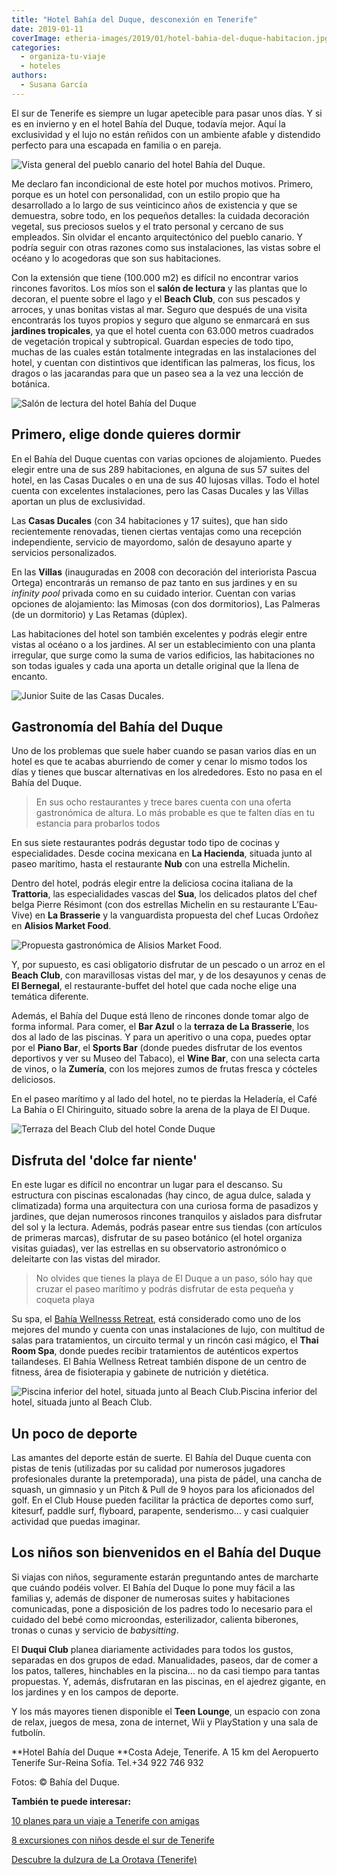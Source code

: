 ```yaml
---
title: "Hotel Bahía del Duque, desconexión en Tenerife"
date: 2019-01-11
coverImage: etheria-images/2019/01/hotel-bahia-del-duque-habitacion.jpg
categories: 
  - organiza-tu-viaje
  - hoteles
authors: 
  - Susana García
---
```


El sur de Tenerife es siempre un lugar apetecible para pasar unos días. Y si es en 
invierno y en el hotel Bahía del Duque, todavía mejor. Aquí la exclusividad y el lujo no 
están reñidos con un ambiente afable y distendido perfecto para una escapada en familia 
o en pareja. 

![Vista general del pueblo canario del hotel Bahía del Duque.](etheria-images/2019/01/Hotel-Bahia-del-Duque-general-1024x564.jpg "Vista general del pueblo canario del hotel Bahía del Duque.")

Me declaro fan incondicional de este hotel por muchos motivos. Primero, porque es un 
hotel con personalidad, con un estilo propio que ha desarrollado a lo largo de sus 
veinticinco años de existencia y que se demuestra, sobre todo, en los pequeños detalles: 
la cuidada decoración vegetal, sus preciosos suelos y el trato personal y cercano de sus 
empleados. Sin olvidar el encanto arquitectónico del pueblo canario. Y podría seguir con 
otras razones como sus instalaciones, las vistas sobre el océano y lo acogedoras que son 
sus habitaciones. 

Con la extensión que tiene (100.000 m2) es difícil no encontrar varios rincones 
favoritos. Los míos son el **salón de lectura** y las plantas que lo decoran, el puente 
sobre el lago y el **Beach Club**, con sus pescados y arroces, y unas bonitas vistas al 
mar. Seguro que después de una visita encontrarás los tuyos propios y seguro que alguno 
se enmarcará en sus **jardines tropicales**, ya que el hotel cuenta con 63.000 metros 
cuadrados de vegetación tropical y subtropical. Guardan especies de todo tipo, muchas de 
las cuales están totalmente integradas en las instalaciones del hotel, y cuentan con 
distintivos que identifican las palmeras, los ficus, los dragos o las jacarandas para 
que un paseo sea a la vez una lección de botánica. 

![Salón de lectura del hotel Bahía del Duque](etheria-images/2019/01/hotel-bahia-del-duque-sala-lectura-1024x683.jpg "Salón de lectura.")

## Primero, elige donde quieres dormir

En el Bahía del Duque cuentas con varias opciones de alojamiento. Puedes elegir entre 
una de sus 289 habitaciones, en alguna de sus 57 suites del hotel, en las Casas Ducales 
o en una de sus 40 lujosas villas. Todo el hotel cuenta con excelentes instalaciones, 
pero las Casas Ducales y las Villas aportan un plus de exclusividad. 

Las **Casas Ducales** (con 34 habitaciones y 17 suites), que han sido recientemente 
renovadas, tienen ciertas ventajas como una recepción independiente, servicio de 
mayordomo, salón de desayuno aparte y servicios personalizados. 

En las **Villas** (inauguradas en 2008 con decoración del interiorista Pascua Ortega) 
encontrarás un remanso de paz tanto en sus jardines y en su _infinity pool_ privada como 
en su cuidado interior. Cuentan con varias opciones de alojamiento: las Mimosas (con dos 
dormitorios), Las Palmeras (de un dormitorio) y Las Retamas (dúplex). 

Las habitaciones del hotel son también excelentes y podrás elegir entre vistas al océano 
o a los jardines. Al ser un establecimiento con una planta irregular, que surge como la 
suma de varios edificios, las habitaciones no son todas iguales y cada una aporta un 
detalle original que la llena de encanto. 

![Junior Suite de las Casas Ducales.](etheria-images/2019/01/hotel-bahia-del-duque-casas-ducales-1024x684.jpg "Junior Suite de las Casas Ducales.")

## Gastronomía del Bahía del Duque

Uno de los problemas que suele haber cuando se pasan varios días en un hotel es que te 
acabas aburriendo de comer y cenar lo mismo todos los días y tienes que buscar 
alternativas en los alrededores. Esto no pasa en el Bahía del Duque. 

> En sus ocho restaurantes y trece bares cuenta con una oferta gastronómica de altura. Lo 
> más probable es que te falten días en tu estancia para probarlos todos 

En sus siete restaurantes podrás degustar todo tipo de cocinas y especialidades. Desde 
cocina mexicana en **La Hacienda**, situada junto al paseo marítimo, hasta el 
restaurante **Nub** con una estrella Michelin. 

Dentro del hotel, podrás elegir entre la deliciosa cocina italiana de la **Trattoria**, 
las especialidades vascas del **Sua**, los delicados platos del chef belga Pierre 
Résimont (con dos estrellas Michelin en su restaurante L’Eau-Vive) en **La Brasserie** y 
la vanguardista propuesta del chef Lucas Ordoñez en **Alisios Market Food**. 

![Propuesta gastronómica de Alisios Market Food.](etheria-images/2019/01/hotel-bahia-del-duque-alisios-1024x684.jpg "Propuesta gastronómica de Alisios Market Food.")

Y, por supuesto, es casi obligatorio disfrutar de un pescado o un arroz en el **Beach 
Club**, con maravillosas vistas del mar, y de los desayunos y cenas de **El Bernegal**, 
el restaurante-buffet del hotel que cada noche elige una temática diferente. 

Además, el Bahía del Duque está lleno de rincones donde tomar algo de forma informal. 
Para comer, el **Bar Azul** o la **terraza de La Brasserie**, los dos al lado de las 
piscinas. Y para un aperitivo o una copa, puedes optar por el **Piano Bar**, el **Sports 
Bar** (donde puedes disfrutar de los eventos deportivos y ver su Museo del Tabaco), el 
**Wine Bar**, con una selecta carta de vinos, o la **Zumería**, con los mejores zumos de 
frutas fresca y cócteles deliciosos. 

En el paseo marítimo y al lado del hotel, no te pierdas la Heladería, el Café La Bahía o 
El Chiringuito, situado sobre la arena de la playa de El Duque. 

![Terraza del Beach Club del hotel Conde Duque](etheria-images/2019/01/hotel-bahia-del-duque-beach-club-1024x687.jpg "Terraza del Beach Club.")

## Disfruta del 'dolce far niente'

En este lugar es difícil no encontrar un lugar para el descanso. Su estructura con 
piscinas escalonadas (hay cinco, de agua dulce, salada y climatizada) forma una 
arquitectura con una curiosa forma de pasadizos y jardines, que dejan numerosos rincones 
tranquilos y aislados para disfrutar del sol y la lectura. Además, podrás pasear entre 
sus tiendas (con artículos de primeras marcas), disfrutar de su paseo botánico (el hotel 
organiza visitas guiadas), ver las estrellas en su observatorio astronómico o deleitarte 
con las vistas del mirador. 

> No olvides que tienes la playa de El Duque a un paso, sólo hay que cruzar el paseo 
> marítimo y podrás disfrutar de esta pequeña y coqueta playa 

Su spa, el [Bahía Wellnesss 
Retreat](https://etheriamagazine.com/2018/06/12/bahia-wellness-retreat-del-hotel-bahia-del-duque/), 
está considerado como uno de los mejores del mundo y cuenta con unas instalaciones de 
lujo, con multitud de salas para tratamientos, un circuito termal y un rincón casi 
mágico, el **Thai Room Spa**, donde puedes recibir tratamientos de auténticos expertos 
tailandeses. El Bahía Wellness Retreat también dispone de un centro de fitness, área de 
fisioterapia y gabinete de nutrición y dietética. 

![Piscina inferior del hotel, situada junto al Beach 
Club.](etheria-images/2019/01/hotel-bahia-del-duque-piscina-1024x683.jpg)Piscina 
inferior del hotel, situada junto al Beach Club. 

## Un poco de deporte

Las amantes del deporte están de suerte. El Bahía del Duque cuenta con pistas de tenis 
(utilizadas por su calidad por numerosos jugadores profesionales durante la 
pretemporada), una pista de pádel, una cancha de squash, un gimnasio y un Pitch & Pull 
de 9 hoyos para los aficionados del golf. En el Club House pueden facilitar la práctica 
de deportes como surf, kitesurf, paddle surf, flyboard, parapente, senderismo… y casi 
cualquier actividad que puedas imaginar. 

## Los niños son bienvenidos en el Bahía del Duque

Si viajas con niños, seguramente estarán preguntando antes de marcharte que cuándo 
podéis volver. El Bahía del Duque lo pone muy fácil a las familias y, además de disponer 
de numerosas suites y habitaciones comunicadas, pone a disposición de los padres todo lo 
necesario para el cuidado del bebé como microondas, esterilizador, calienta biberones, 
tronas o cunas y servicio de _babysitting_. 

El **Duqui Club** planea diariamente actividades para todos los gustos, separadas en dos 
grupos de edad. Manualidades, paseos, dar de comer a los patos, talleres, hinchables en 
la piscina… no da casi tiempo para tantas propuestas. Y, además, disfrutaran en las 
piscinas, en el ajedrez gigante, en los jardines y en los campos de deporte. 

Y los más mayores tienen disponible el **Teen Lounge**, un espacio con zona de relax, 
juegos de mesa, zona de internet, Wii y PlayStation y una sala de futbolín. 

**Hotel Bahía del Duque **Costa Adeje, Tenerife. A 15 km del Aeropuerto Tenerife 
Sur-Reina Sofía. Tel.+34 922 746 932 

Fotos: © Bahía del Duque. 

**También te puede interesar:** 

[10 planes para un viaje a Tenerife con 
amigas](https://etheriamagazine.com/2021/05/17/viaje-a-tenerife-con-amigas-que-hacer-excursiones/) 

[8 excursiones con niños desde el sur de 
Tenerife](https://etheriamagazine.com/2020/03/06/excursiones-en-familia-desde-el-sur-de-tenerife-con-ninos/) 

[Descubre la dulzura de La Orotava 
(Tenerife)](https://etheriamagazine.com/2020/06/20/viajes-por-espana-que-ver-y-hacer-en-2-dias-en-la-orotava/)
